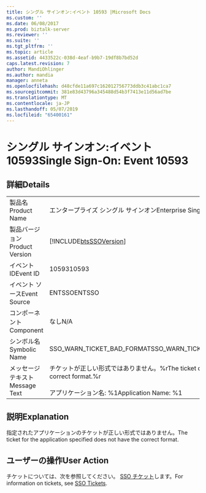 ```yaml
---
title: シングル サインオン:イベント 10593 |Microsoft Docs
ms.custom: ''
ms.date: 06/08/2017
ms.prod: biztalk-server
ms.reviewer: ''
ms.suite: ''
ms.tgt_pltfrm: ''
ms.topic: article
ms.assetid: 4433522c-038d-4eaf-b9b7-19df8b7bd52d
caps.latest.revision: 7
author: MandiOhlinger
ms.author: mandia
manager: anneta
ms.openlocfilehash: d48cfde11a697c162012756773ddb3c41abc1ca7
ms.sourcegitcommit: 381e83d43796a345488d54b3f7413e11d56ad7be
ms.translationtype: MT
ms.contentlocale: ja-JP
ms.lasthandoff: 05/07/2019
ms.locfileid: "65400161"
---
```

# <a name="single-sign-on-event-10593"></a><span data-ttu-id="bc9b6-102">シングル サインオン:イベント 10593</span><span class="sxs-lookup"><span data-stu-id="bc9b6-102">Single Sign-On: Event 10593</span></span>
## <a name="details"></a><span data-ttu-id="bc9b6-103">詳細</span><span class="sxs-lookup"><span data-stu-id="bc9b6-103">Details</span></span>  
  
|                 |                                                                                 |
|-----------------|---------------------------------------------------------------------------------|
|  <span data-ttu-id="bc9b6-104">製品名</span><span class="sxs-lookup"><span data-stu-id="bc9b6-104">Product Name</span></span>   |                            <span data-ttu-id="bc9b6-105">エンタープライズ シングル サインオン</span><span class="sxs-lookup"><span data-stu-id="bc9b6-105">Enterprise Single Sign-On</span></span>                            |
| <span data-ttu-id="bc9b6-106">製品バージョン</span><span class="sxs-lookup"><span data-stu-id="bc9b6-106">Product Version</span></span> |           [!INCLUDE[btsSSOVersion](../includes/btsssoversion-md.md)]            |
|    <span data-ttu-id="bc9b6-107">イベント ID</span><span class="sxs-lookup"><span data-stu-id="bc9b6-107">Event ID</span></span>     |                                      <span data-ttu-id="bc9b6-108">10593</span><span class="sxs-lookup"><span data-stu-id="bc9b6-108">10593</span></span>                                      |
|  <span data-ttu-id="bc9b6-109">イベント ソース</span><span class="sxs-lookup"><span data-stu-id="bc9b6-109">Event Source</span></span>   |                                     <span data-ttu-id="bc9b6-110">ENTSSO</span><span class="sxs-lookup"><span data-stu-id="bc9b6-110">ENTSSO</span></span>                                      |
|    <span data-ttu-id="bc9b6-111">コンポーネント</span><span class="sxs-lookup"><span data-stu-id="bc9b6-111">Component</span></span>    |                                       <span data-ttu-id="bc9b6-112">なし</span><span class="sxs-lookup"><span data-stu-id="bc9b6-112">N/A</span></span>                                       |
|  <span data-ttu-id="bc9b6-113">シンボル名</span><span class="sxs-lookup"><span data-stu-id="bc9b6-113">Symbolic Name</span></span>  |                           <span data-ttu-id="bc9b6-114">SSO_WARN_TICKET_BAD_FORMAT</span><span class="sxs-lookup"><span data-stu-id="bc9b6-114">SSO_WARN_TICKET_BAD_FORMAT</span></span>                            |
|  <span data-ttu-id="bc9b6-115">メッセージ テキスト</span><span class="sxs-lookup"><span data-stu-id="bc9b6-115">Message Text</span></span>   | <span data-ttu-id="bc9b6-116">チケットが正しい形式ではありません。%r</span><span class="sxs-lookup"><span data-stu-id="bc9b6-116">The ticket does not have the correct format.%r</span></span><br /><br /> <span data-ttu-id="bc9b6-117">アプリケーション名: %1</span><span class="sxs-lookup"><span data-stu-id="bc9b6-117">Application Name: %1</span></span> |
  
## <a name="explanation"></a><span data-ttu-id="bc9b6-118">説明</span><span class="sxs-lookup"><span data-stu-id="bc9b6-118">Explanation</span></span>  
 <span data-ttu-id="bc9b6-119">指定されたアプリケーションのチケットが正しい形式ではありません。</span><span class="sxs-lookup"><span data-stu-id="bc9b6-119">The ticket for the application specified does not have the correct format.</span></span>  
  
## <a name="user-action"></a><span data-ttu-id="bc9b6-120">ユーザーの操作</span><span class="sxs-lookup"><span data-stu-id="bc9b6-120">User Action</span></span>  
 <span data-ttu-id="bc9b6-121">チケットについては、次を参照してください。 [SSO チケット](../core/sso-tickets.md)します。</span><span class="sxs-lookup"><span data-stu-id="bc9b6-121">For information on tickets, see [SSO Tickets](../core/sso-tickets.md).</span></span>